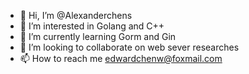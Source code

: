 - 👋 Hi, I’m @Alexanderchens
- 👀 I’m interested in Golang and C++
- 🌱 I’m currently learning Gorm and Gin
- 💞️ I’m looking to collaborate on web sever researches
- 📫 How to reach me edwardchenw@foxmail.com

<!---
Alexanderchens/Alexanderchens is a ✨ special ✨ repository because its `README.md` (this file) appears on your GitHub profile.
You can click the Preview link to take a look at your changes.
--->
